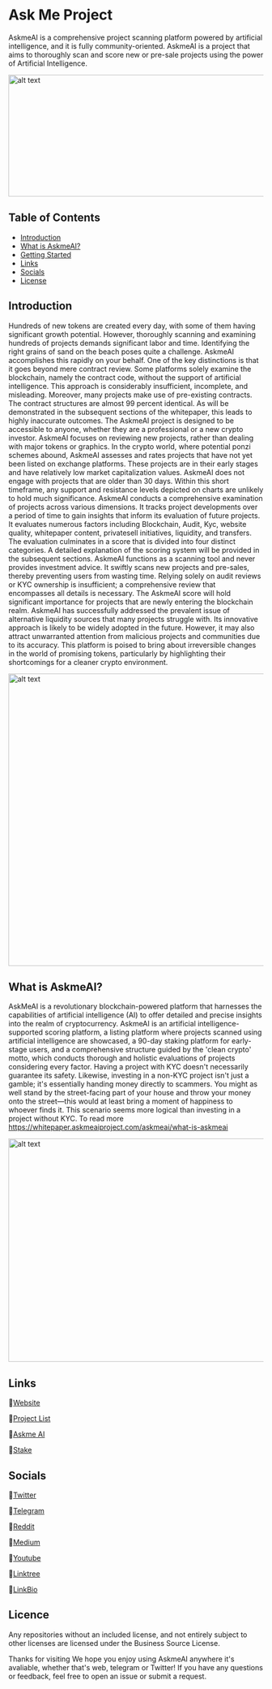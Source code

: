 # Ask Me Project
AskmeAI is a comprehensive project scanning platform powered by artificial intelligence, and it is fully community-oriented.
AskmeAI is a project that aims to thoroughly scan and score new or pre-sale projects using the power of Artificial Intelligence.


<img src="https://github.com/Askmeai/VisualWarehouse/blob/main/banner12.png" alt="alt text" width="1440" height="240">


## Table of Contents

- [Introduction](#introduction)
- [What is AskmeAI?](#what-is-askmeai)
- [Getting Started](#getting-started)
- [Links](#links)
- [Socials](#socials)
- [License](#license)

## Introduction

Hundreds of new tokens are created every day, with some of them having significant growth potential. However, thoroughly scanning and examining hundreds of projects demands significant labor and time. Identifying the right grains of sand on the beach poses quite a challenge.
AskmeAI accomplishes this rapidly on your behalf. One of the key distinctions is that it goes beyond mere contract review. Some platforms solely examine the blockchain, namely the contract code, without the support of artificial intelligence. This approach is considerably insufficient, incomplete, and misleading. Moreover, many projects make use of pre-existing contracts. The contract structures are almost 99 percent identical. As will be demonstrated in the subsequent sections of the whitepaper, this leads to highly inaccurate outcomes.
The AskmeAI project is designed to be accessible to anyone, whether they are a professional or a new crypto investor. AskmeAI focuses on reviewing new projects, rather than dealing with major tokens or graphics. In the crypto world, where potential ponzi schemes abound, AskmeAI assesses and rates projects that have not yet been listed on exchange platforms. These projects are in their early stages and have relatively low market capitalization values.
AskmeAI does not engage with projects that are older than 30 days. Within this short timeframe, any support and resistance levels depicted on charts are unlikely to hold much significance.
AskmeAI conducts a comprehensive examination of projects across various dimensions. It tracks project developments over a period of time to gain insights that inform its evaluation of future projects. It evaluates numerous factors including Blockchain, Audit, Kyc, website quality, whitepaper content, privatesell initiatives, liquidity, and transfers. The evaluation culminates in a score that is divided into four distinct categories. A detailed explanation of the scoring system will be provided in the subsequent sections.
AskmeAI functions as a scanning tool and never provides investment advice. It swiftly scans new projects and pre-sales, thereby preventing users from wasting time. Relying solely on audit reviews or KYC ownership is insufficient; a comprehensive review that encompasses all details is necessary. The AskmeAI score will hold significant importance for projects that are newly entering the blockchain realm.
AskmeAI has successfully addressed the prevalent issue of alternative liquidity sources that many projects struggle with. Its innovative approach is likely to be widely adopted in the future. However, it may also attract unwarranted attention from malicious projects and communities due to its accuracy. This platform is poised to bring about irreversible changes in the world of promising tokens, particularly by highlighting their shortcomings for a cleaner crypto environment.


<img src="https://github.com/Askmeai/VisualWarehouse/blob/main/aws.png" alt="alt text" width="1024" height="576">

## What is AskmeAI?

AskMeAI is a revolutionary blockchain-powered platform that harnesses the capabilities of artificial intelligence (AI) to offer detailed and precise insights into the realm of cryptocurrency.
AskmeAI is an artificial intelligence-supported scoring platform, a listing platform where projects scanned using artificial intelligence are showcased, a 90-day staking platform for early-stage users, and a comprehensive structure guided by the 'clean crypto' motto, which conducts thorough and holistic evaluations of projects considering every factor.
Having a project with KYC doesn't necessarily guarantee its safety. Likewise, investing in a non-KYC project isn't just a gamble; it's essentially handing money directly to scammers. You might as well stand by the street-facing part of your house and throw your money onto the street—this would at least bring a moment of happiness to whoever finds it. This scenario seems more logical than investing in a project without KYC.
To read more https://whitepaper.askmeaiproject.com/askmeai/what-is-askmeai

<img src="https://github.com/Askmeai/VisualWarehouse/blob/main/Utility.png" alt="alt text" width="1024" height="440">


## Links
💎[Website](http://askmeaiproject.com)

💎[Project List](http://amailist.com)

💎[Askme AI ](https://askmeaiapp.com/)

💎[Stake ](http://google.fr)

## Socials

💎[Twitter](https://x.com/AiAskme)

💎[Telegram](https://t.me/askmeportal)

💎[Reddit ](https://www.reddit.com/user/Askmeaiapp/)

💎[Medium ](https://medium.com/@askmeaiproject)

💎[Youtube ](https://www.youtube.com/channel/UCVD8t0Cgm9EmPtOIVD8-9TA)

💎[Linktree ](https://linktr.ee/Askmeai)

💎[LinkBio ](https://lnk.bio/askmeai)

## Licence

Any repositories without an included license, and not entirely subject to other licenses are licensed under the Business Source License.




Thanks for visiting
We hope you enjoy using AskmeAI anywhere it's avaliable, whether that's web, telegram or Twitter! If you have any questions or feedback, feel free to open an issue or submit a request.
